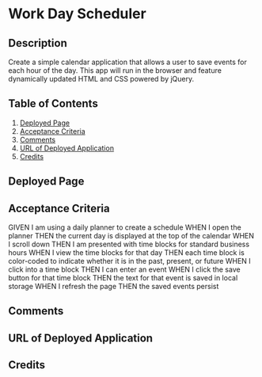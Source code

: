# Work Day Scheduler

## Description

Create a simple calendar application that allows a user to save events for each hour of the day. This app will run in the browser and feature dynamically updated HTML and CSS powered by jQuery.

## Table of Contents

1. [Deployed Page](#deployed-page)
2. [Acceptance Criteria](#acceptance-criteria)
3. [Comments](#comments)
4. [URL of Deployed Application](#url-of-deployed-application)
5. [Credits](#credits)

## Deployed Page

## Acceptance Criteria

GIVEN I am using a daily planner to create a schedule
WHEN I open the planner
THEN the current day is displayed at the top of the calendar
WHEN I scroll down
THEN I am presented with time blocks for standard business hours
WHEN I view the time blocks for that day
THEN each time block is color-coded to indicate whether it is in the past, present, or future
WHEN I click into a time block
THEN I can enter an event
WHEN I click the save button for that time block
THEN the text for that event is saved in local storage
WHEN I refresh the page
THEN the saved events persist

## Comments

## URL of Deployed Application

## Credits